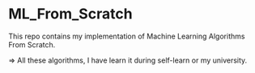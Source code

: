 # ML_From_Scratch
This repo contains my implementation of Machine Learning Algorithms From Scratch.

=> All these algorithms, I have learn it during self-learn or my university.
